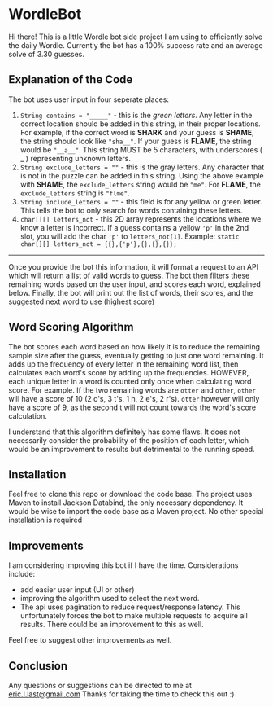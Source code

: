 # WordleBot

Hi there! This is a little Wordle bot side project I am using to efficiently solve the daily Wordle.
Currently the bot has a 100% success rate and an average solve of 3.30 guesses.

## Explanation of the Code
The bot uses user input in four seperate places:
1. `String contains = "_____"` - this is the *green letters*. Any letter in the correct location should be added in this string, in their proper locations. For example, if the correct word is **SHARK** and your guess is **SHAME**, the string should look like `"sha__"`. If your guess is **FLAME**, the string would be `"__a__"`. This string MUST be 5 characters, with underscores ( \_ ) representing unknown letters.
2. `String exclude_letters = ""` - this is the gray letters. Any character that is not in the puzzle can be added in this string. Using the above example with **SHAME**, the `exclude_letters` string would be `"me"`. For **FLAME**, the `exclude_letters` string is `"flme"`.
3. `String include_letters = ""` - this field is for any yellow or green letter. This tells the bot to only search for words containing these letters.
4. `char[][] letters_not` - this 2D array represents the locations where we know a letter is incorrect. If a guess contains a yellow `'p'` in the 2nd slot, you will add the char `'p'` to `letters_not[1]`. Example: `static char[][] letters_not = {{},{'p'},{},{},{}};`
---
Once you provide the bot this information, it will format a request to an API which will return a list of valid words to guess.
The bot then filters these remaining words based on the user input, and scores each word, explained below.
Finally, the bot will print out the list of words, their scores, and the suggested next word to use (highest score)

## Word Scoring Algorithm
The bot scores each word based on how likely it is to reduce the remaining sample size after the guess, eventually getting to just one word remaining.
It adds up the frequency of every letter in the remaining word list, then calculates each word's score by adding up the frequencies.
HOWEVER, each unique letter in a word is counted only once when calculating word score. For example. If the two remaining words are `otter` and `other`, `other` will have a score of 10 (2 o's, 3 t's, 1 h, 2 e's, 2 r's). `otter` however will only have a score of 9, as the second t will not count towards the word's score calculation.

I understand that this algorithm definitely has some flaws. It does not necessarily consider the probability of the position of each letter, which would be an improvement to results but detrimental to the running speed.

## Installation
Feel free to clone this repo or download the code base. The project uses Maven to install Jackson Databind, the only necessary dependency. It would be wise to import the code base as a Maven project. No other special installation is required

## Improvements
I am considering improving this bot if I have the time. Considerations include:
- add easier user input (UI or other)
- improving the algorithm used to select the next word.
- The api uses pagination to reduce request/response latency. This unfortunately forces the bot to make multiple requests to acquire all results. There could be an improvement to this as well.

Feel free to suggest other improvements as well.
## Conclusion
Any questions or suggestions can be directed to me at [eric.l.last@gmail.com](mailto:eric.l.last@gmail.com)
Thanks for taking the time to check this out :)
